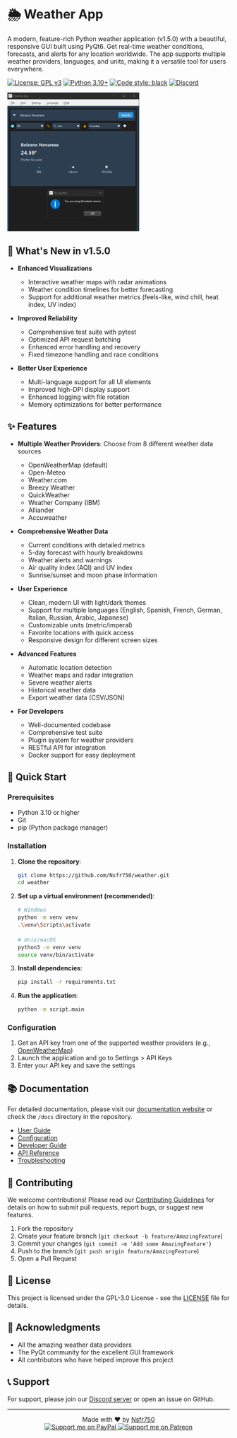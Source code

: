 # 🌦️ Weather App

A modern, feature-rich Python weather application (v1.5.0) with a beautiful, responsive GUI built using PyQt6. Get real-time weather conditions, forecasts, and alerts for any location worldwide. The app supports multiple weather providers, languages, and units, making it a versatile tool for users everywhere.

[![License: GPL v3](https://img.shields.io/badge/License-GPLv3-blue.svg)](https://www.gnu.org/licenses/gpl-3.0)
[![Python 3.10+](https://img.shields.io/badge/python-3.10+-blue.svg)](https://www.python.org/downloads/)
[![Code style: black](https://img.shields.io/badge/code%20style-black-000000.svg)](https://github.com/psf/black)
[![Discord](https://img.shields.io/discord/1234567890123456789?color=7289da&label=Discord&logo=discord&logoColor=white)](https://discord.gg/ryqNeuRYjD)

![Weather App Screenshot](assets/screenshot.png)

## 🚀 What's New in v1.5.0

- **Enhanced Visualizations**
  - Interactive weather maps with radar animations
  - Weather condition timelines for better forecasting
  - Support for additional weather metrics (feels-like, wind chill, heat index, UV index)

- **Improved Reliability**
  - Comprehensive test suite with pytest
  - Optimized API request batching
  - Enhanced error handling and recovery
  - Fixed timezone handling and race conditions

- **Better User Experience**
  - Multi-language support for all UI elements
  - Improved high-DPI display support
  - Enhanced logging with file rotation
  - Memory optimizations for better performance

## ✨ Features

- **Multiple Weather Providers**: Choose from 8 different weather data sources
  - OpenWeatherMap (default)
  - Open-Meteo
  - Weather.com
  - Breezy Weather
  - QuickWeather
  - Weather Company (IBM)
  - Alliander
  - Accuweather
  
- **Comprehensive Weather Data**
  - Current conditions with detailed metrics
  - 5-day forecast with hourly breakdowns
  - Weather alerts and warnings
  - Air quality index (AQI) and UV index
  - Sunrise/sunset and moon phase information

- **User Experience**
  - Clean, modern UI with light/dark themes
  - Support for multiple languages (English, Spanish, French, German, Italian, Russian, Arabic, Japanese)
  - Customizable units (metric/imperal)
  - Favorite locations with quick access
  - Responsive design for different screen sizes

- **Advanced Features**
  - Automatic location detection
  - Weather maps and radar integration
  - Severe weather alerts
  - Historical weather data
  - Export weather data (CSV/JSON)

- **For Developers**
  - Well-documented codebase
  - Comprehensive test suite
  - Plugin system for weather providers
  - RESTful API for integration
  - Docker support for easy deployment

## 🚀 Quick Start

### Prerequisites

- Python 3.10 or higher
- Git
- pip (Python package manager)

### Installation

1. **Clone the repository**:
   ```bash
   git clone https://github.com/Nsfr750/weather.git
   cd weather
   ```

2. **Set up a virtual environment (recommended)**:
   ```bash
   # Windows
   python -m venv venv
   .\venv\Scripts\activate
   
   # Unix/macOS
   python3 -m venv venv
   source venv/bin/activate
   ```

3. **Install dependencies**:
   ```bash
   pip install -r requirements.txt
   ```

4. **Run the application**:
   ```bash
   python -m script.main
   ```

### Configuration

1. Get an API key from one of the supported weather providers (e.g., [OpenWeatherMap](https://openweathermap.org/api))
2. Launch the application and go to Settings > API Keys
3. Enter your API key and save the settings

## 📚 Documentation

For detailed documentation, please visit our [documentation website](https://nsfr750.github.io/weather/) or check the `/docs` directory in the repository.

- [User Guide](docs/usage.md)
- [Configuration](docs/configuration.md)
- [Developer Guide](docs/development.md)
- [API Reference](docs/api.md)
- [Troubleshooting](docs/troubleshooting.md)

## 🤝 Contributing

We welcome contributions! Please read our [Contributing Guidelines](CONTRIBUTING.md) for details on how to submit pull requests, report bugs, or suggest new features.

1. Fork the repository
2. Create your feature branch (`git checkout -b feature/AmazingFeature`)
3. Commit your changes (`git commit -m 'Add some AmazingFeature'`)
4. Push to the branch (`git push origin feature/AmazingFeature`)
5. Open a Pull Request

## 📄 License

This project is licensed under the GPL-3.0 License - see the [LICENSE](LICENSE) file for details.

## 🙏 Acknowledgments

- All the amazing weather data providers
- The PyQt community for the excellent GUI framework
- All contributors who have helped improve this project

## 📞 Support

For support, please join our [Discord server](https://discord.gg/ryqNeuRYjD) or open an issue on GitHub.

---

<div align="center">
  Made with ❤️ by <a href="https://github.com/Nsfr750">Nsfr750</a>
  <br>
  <a href="https://www.paypal.me/3dmega">
    <img src="https://img.shields.io/badge/Support%20me-PayPal-ff5a5f?style=for-the-badge&logo=paypal" alt="Support me on PayPal">
  </a>
  <a href="https://www.patreon.com/Nsfr750">
    <img src="https://img.shields.io/badge/Support%20me-Patreon-FF424D?style=for-the-badge&logo=patreon" alt="Support me on Patreon">
  </a>
</div>
